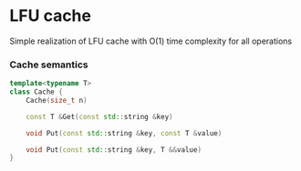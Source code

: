 # LFU cache
Simple realization of LFU cache with O(1) time complexity for all operations
### Cache semantics
```c++
template<typename T>
class Cache {
    Cache(size_t n)

    const T &Get(const std::string &key) 

    void Put(const std::string &key, const T &value) 

    void Put(const std::string &key, T &&value)
}
```